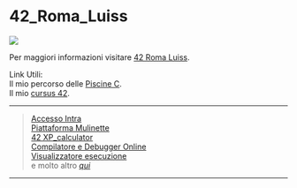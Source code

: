 # 42_Roma_Luiss
<img src=https://www.42network.org/wp-content/uploads/2021/04/42-Roma@3x-420x140.png>  

Per maggiori informazioni visitare [42 Roma Luiss](https://42roma.it/).

Link Utili:  
Il mio percorso delle [Piscine C](https://github.com/edoardoColi/42_Roma_Luiss/tree/edoardoColi/C_Piscine).  
Il mio [cursus 42](https://github.com/edoardoColi/42_Roma_Luiss/tree/edoardoColi/42cursus).  

------------------------------------------------------------
> [Accesso Intra](https://signin.intra.42.fr/users/sign_in)  
> [Piattaforma Mulinette](https://moulinette.42roma.it/)  
> [42 XP_calculator](https://42evaluators.com/calculator)  
> [Compilatore e Debugger Online](https://www.onlinegdb.com/)  
> [Visualizzatore esecuzione](https://pythontutor.com/)  
> e molto altro *[qui](https://42evaluators.com/usefull_links/)*  
------------------------------------------------------------
